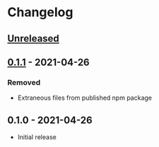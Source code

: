 # Changelog

## [Unreleased]

## [0.1.1] - 2021-04-26
### Removed
- Extraneous files from published npm package

## 0.1.0 - 2021-04-26
- Initial release

[Unreleased]: https://github.com/jimf/colortools/compare/0.1.1...HEAD
[0.1.1]: https://github.com/jimf/colortools/compare/0.1.0...0.1.1

